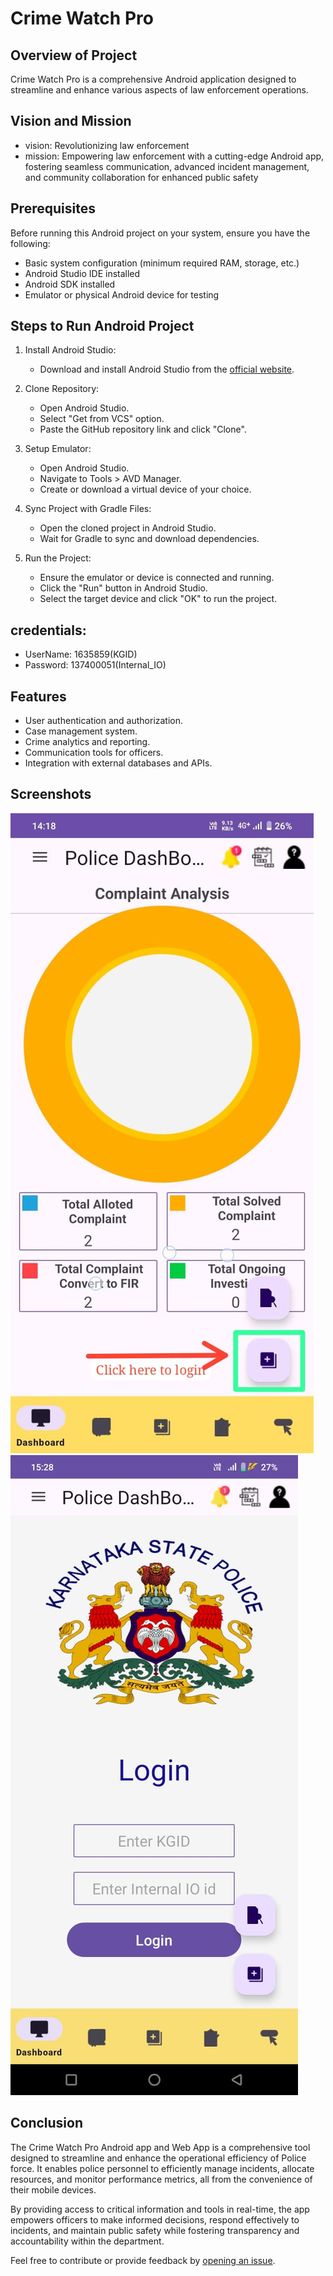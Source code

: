 # Crime Watch Pro

## Overview of Project
Crime Watch Pro is a comprehensive Android application designed to streamline and enhance various aspects of law enforcement operations.

## Vision and Mission
- vision: Revolutionizing law enforcement
- mission: Empowering law enforcement with a cutting-edge Android app, fostering seamless communication, advanced incident management, and community collaboration for enhanced public safety

## Prerequisites
Before running this Android project on your system, ensure you have the following:
- Basic system configuration (minimum required RAM, storage, etc.)
- Android Studio IDE installed
- Android SDK installed
- Emulator or physical Android device for testing

## Steps to Run Android Project

1. Install Android Studio:
   - Download and install Android Studio from the [official website](https://developer.android.com/studio).

2. Clone Repository:
   - Open Android Studio.
   - Select "Get from VCS" option.
   - Paste the GitHub repository link and click "Clone".

3. Setup Emulator:
   - Open Android Studio.
   - Navigate to Tools > AVD Manager.
   - Create or download a virtual device of your choice.

4. Sync Project with Gradle Files:
   - Open the cloned project in Android Studio.
   - Wait for Gradle to sync and download dependencies.

5. Run the Project:
   - Ensure the emulator or device is connected and running.
   - Click the "Run" button in Android Studio.
   - Select the target device and click "OK" to run the project.

## credentials:
   - UserName: 1635859(KGID)
   - Password: 137400051(Internal_IO)

## Features
- User authentication and authorization.
- Case management system.
- Crime analytics and reporting.
- Communication tools for officers.
- Integration with external databases and APIs.

## Screenshots
![Screenshot 1](https://github.com/Ltrsoft2019/Police_Mannagement_System/blob/master/app/src/main/res/drawable/dash.jpg)
![Screenshot 2](https://github.com/Ltrsoft2019/Police_Mannagement_System/blob/master/app/src/main/res/drawable/login.jpg)

## Conclusion
The Crime Watch Pro Android app and Web App is a comprehensive tool designed to streamline and enhance the operational efficiency of Police force. It enables police personnel to efficiently manage incidents, allocate resources, and monitor performance metrics, all from the convenience of their mobile devices. 

By providing access to critical information and tools in real-time, the app empowers officers to make informed decisions, respond effectively to incidents, and maintain public safety while fostering transparency and accountability within the department.

Feel free to contribute or provide feedback by [opening an issue](https://github.com/yourusername/police-management-system/issues).
